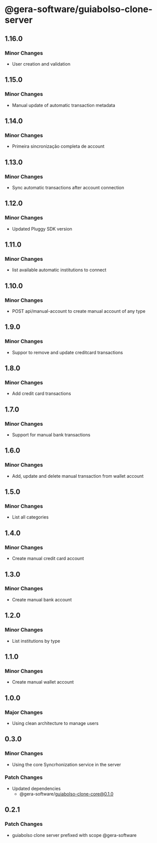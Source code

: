 # @gera-software/guiabolso-clone-server

## 1.16.0

### Minor Changes

- User creation and validation

## 1.15.0

### Minor Changes

- Manual update of automatic transaction metadata

## 1.14.0

### Minor Changes

- Primeira sincronização completa de account

## 1.13.0

### Minor Changes

- Sync automatic transactions after account connection

## 1.12.0

### Minor Changes

- Updated Pluggy SDK version

## 1.11.0

### Minor Changes

- list available automatic institutions to connect

## 1.10.0

### Minor Changes

- POST api/manual-account to create manual account of any type

## 1.9.0

### Minor Changes

- Suppor to remove and update creditcard transactions

## 1.8.0

### Minor Changes

- Add credit card transactions

## 1.7.0

### Minor Changes

- Support for manual bank transactions

## 1.6.0

### Minor Changes

- Add, update and delete manual transaction from wallet account

## 1.5.0

### Minor Changes

- List all categories

## 1.4.0

### Minor Changes

- Create manual credit card account

## 1.3.0

### Minor Changes

- Create manual bank account

## 1.2.0

### Minor Changes

- List institutions by type

## 1.1.0

### Minor Changes

- Create manual wallet account

## 1.0.0

### Major Changes

- Using clean architecture to manage users

## 0.3.0

### Minor Changes

- Using the core Syncrhonization service in the server

### Patch Changes

- Updated dependencies
  - @gera-software/guiabolso-clone-core@0.1.0

## 0.2.1

### Patch Changes

- guiabolso clone server prefixed with scope @gera-software
